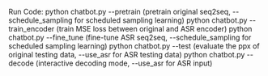 Run Code:
  python chatbot.py --pretrain (pretrain original seq2seq, --schedule_sampling for scheduled sampling learning)
  python chatbot.py --train_encoder (train MSE loss between original and ASR encoder)
  python chatbot.py --fine_tune (fine-tune ASR seq2seq, --schedule_sampling for scheduled sampling learning)
  python chatbot.py --test (evaluate the ppx of original testing data, --use_asr for ASR testing data)
  python chatbot.py --decode (interactive decoding mode, --use_asr for ASR input)
